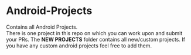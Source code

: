 # Android-Projects
Contains all Android Projects.<br>
There is one project in this repo on which you can work upon and submit your PRs.
The **NEW PROJECTS** folder contains all new/custom projects. If you have any custom android projects feel free to add them.
